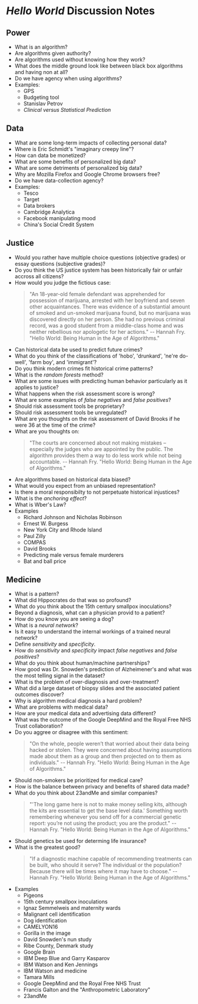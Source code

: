 # *Hello World* Discussion Notes

## Power

- What is an algorithm?
- Are algorithms given authority?
- Are algorithms used without knowing how they work?
- What does the middle ground look like between black box algorithms and having
  non at all?
- Do we have agency when using algorithms?
- Examples:
  - GPS
  - Budgeting tool
  - Stanislav Petrov
  - *Clinical versus Statistical Prediction*

## Data

- What are some long-term impacts of collecting personal data?
- Where is Eric Schmidt's "imaginary creepy line"?
- How can data be monetized?
- What are some benefits of personalized big data?
- What are some detriments of personalized big data?
- Why are Mozilla Firefox and Google Chrome browsers free?
- Do we have data-collection agency?
- Examples:
  - Tesco
  - Target
  - Data brokers
  - Cambridge Analytica
  - Facebook manipulating mood
  - China's Social Credit System

## Justice

- Would you rather have multiple choice questions (objective grades) or essay
  questions (subjective grades)?
- Do you think the US justice system has been historically fair or unfair accross all citizens?
- How would you judge the fictious case:
  > "An 18-year-old female defendant was apprehended for possession of
  > marijuana, arrested with her boyfriend and seven other acquaintances. There was
  > evidence of a substantial amount of smoked and un-smoked marijuana found, but
  > no marijuana was discovered directly on her person. She had no previous
  > criminal record, was a good student from a middle-class home and was neither
  > rebellious nor apologetic for her actions." -- Hannah Fry. "Hello World:
  > Being Human in the Age of Algorithms."
- Can historical data be used to predict future crimes?
- What do you think of the classifications of 'hobo', 'drunkard', 'ne're
  do-well', 'farm boy', and 'immigrant'?
- Do you think modern crimes fit historical crime patterns?
- What is the *random forests* method?
- What are some issues with predicting human behavior particularly as it applies to justice?
- What happens when the risk assessment score is wrong?
- What are some examples of *false negatives* and *false positives*?
- Should risk assessment tools be proprietary?
- Should risk assessment tools be unregulated?
- What are you thoughts on the risk assessment of David Brooks if he were 36 at
  the time of the crime?
- What are you thoughts on:
  > "The courts are concerned about not making mistakes – especially the judges
  > who are appointed by the public. The algorithm provides them a way to do less
  > work while not being accountable. -- Hannah Fry. "Hello World: Being Human
  > in the Age of Algorithms."
- Are algorithms based on historical data biased?
- What would you expect from an unbiased representation?
- Is there a moral responsibilty to not perpetuate historical injustices?
- What is the *anchoring effect*?
- What is Wber's Law?
- Examples
  - Richard Johnson and Nicholas Robinson
  - Ernest W. Burgess
  - New York City and Rhode Island
  - Paul Zilly
  - COMPAS
  - David Brooks
  - Predicting male versus female murderers
  - Bat and ball price

## Medicine

- What is a pattern?
- What did Hippocrates do that was so profound?
- What do you think about the 15th century smallpox inoculations?
- Beyond a diagnosis, what can a physician provid to a patient?
- How do you know you are seeing a dog?
- What is a *neural network*?
- Is it easy to understand the internal workings of a trained neural network?
- Define *sensitivity* and *specificity*.
- How do *sensitivity* and *specificity* impact *false negatives* and *false
  positives*?
- What do you think about human/machine partnerships?
- How good was Dr. Snowden's prediction of Alzheimener's and what was the most
  telling signal in the dataset?
- What is the problem of over-diagnosis and over-treatment?
- What did a large dataset of biopsy slides and the associated patient outcomes
  discover?
- Why is algorithm medical diagnosis a hard problem?
- What are problems with medical data?
- How are your medical data and advertising data different?
- What was the outcome of the Google DeepMind and the Royal Free NHS Trust
  collaboration?
- Do you aggree or disagree with this sentiment:
  > "On the whole, people weren’t that worried about their data being hacked or
  > stolen. They were concerned about having assumptions made about them as a group
  > and then projected on to them as individuals." -- Hannah Fry. "Hello World:
  > Being Human in the Age of Algorithms."
- Should non-smokers be prioritized for medical care?
- How is the balance between privacy and benefits of shared data made?
- What do you think about 23andMe and similar companies?
  > "'The long game here is not to make money selling kits, although the kits
  > are essential to get the base level data.' Something worth remembering whenever
  > you send off for a commercial genetic report: you’re not using the product; you
  > are the product." -- Hannah Fry. "Hello World: Being Human in the Age of Algorithms."
- Should genetics be used for determing life insurance?
- What is the greatest good?
  > "If a diagnostic machine capable of recommending treatments can be built,
  > who should it serve? The individual or the population? Because there will be
  > times where it may have to choose." -- Hannah Fry. "Hello World: Being
  > Human in the Age of Algorithms."
- Examples
  - Pigeons
  - 15th century smallpox inoculations
  - Ignaz Semmelweis and maternity wards
  - Malignant cell identification
  - Dog identification
  - CAMELYON16
  - Gorilla in the image
  - David Snowden's nun study
  - Ribe County, Denmark study
  - Google Brain
  - IBM Deep Blue and Garry Kasparov
  - IBM Watson and Ken Jennings
  - IBM Watson and medicine
  - Tamara Mills
  - Google DeepMind and the Royal Free NHS Trust
  - Francis Galton and the "Anthropometric Laboratory"
  - 23andMe

